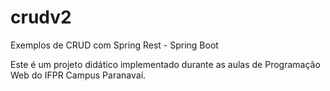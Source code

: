 # crudv2
Exemplos de CRUD com Spring Rest - Spring Boot

Este é um projeto didático implementado durante as aulas de Programação Web do IFPR Campus Paranavaí. 
